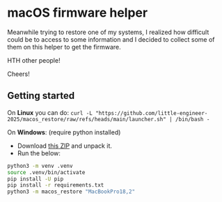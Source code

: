 # macOS firmware helper

Meanwhile trying to restore one of my systems, I realized how difficult
could be to access to some information and I decided to collect some of
them on this helper to get the firmware.

HTH other people!

Cheers!

## Getting started

On **Linux** you can do:
`curl -L "https://github.com/little-engineer-2025/macos_restore/raw/refs/heads/main/launcher.sh" | /bin/bash - `

On **Windows**: (require python installed)

- Download [this ZIP](#) and unpack it.
- Run the below:

```sh
python3 -m venv .venv
source .venv/bin/activate
pip install -U pip
pip install -r requirements.txt
python3 -m macos_restore "MacBookPro18,2"
```


